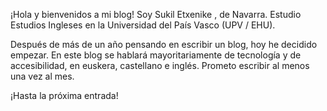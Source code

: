 <!-- 
.. title: Bienvenidos a mi blog!
.. slug: bienvenidos-a-mi-blog
.. date: 2017-02-08 21:26:00+01:00
.. tags: meta
.. category: 
.. link: 
.. description: 
.. type: text
-->

¡Hola y bienvenidos a mi blog! Soy Sukil Etxenike , de Navarra. Estudio  Estudios Ingleses en la Universidad del País Vasco (UPV / EHU).

Después de más de un año pensando en escribir un blog, hoy he decidido empezar. En este blog se hablará mayoritariamente de tecnología y de accesibilidad, en euskera, castellano e inglés. Prometo escribir al menos una vez al mes.

¡Hasta la próxima entrada!
